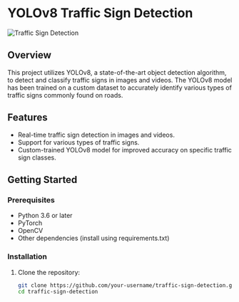 # YOLOv8 Traffic Sign Detection

![Traffic Sign Detection](path/to/your/traffic_sign_detection_image.jpg)

## Overview

This project utilizes YOLOv8, a state-of-the-art object detection algorithm, to detect and classify traffic signs in images and videos. The YOLOv8 model has been trained on a custom dataset to accurately identify various types of traffic signs commonly found on roads.

## Features

- Real-time traffic sign detection in images and videos.
- Support for various types of traffic signs.
- Custom-trained YOLOv8 model for improved accuracy on specific traffic sign classes.

## Getting Started

### Prerequisites

- Python 3.6 or later
- PyTorch
- OpenCV
- Other dependencies (install using requirements.txt)

### Installation

1. Clone the repository:

   ```bash
   git clone https://github.com/your-username/traffic-sign-detection.git
   cd traffic-sign-detection

